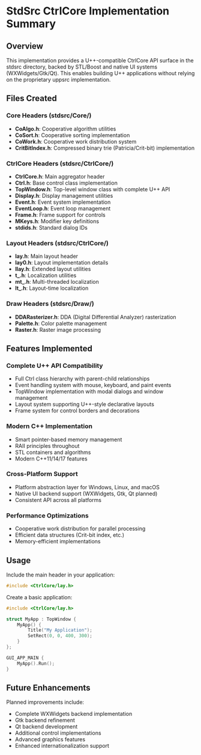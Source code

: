 # StdSrc CtrlCore Implementation Summary

## Overview
This implementation provides a U++-compatible CtrlCore API surface in the stdsrc directory, backed by STL/Boost and native UI systems (WXWidgets/Gtk/Qt). This enables building U++ applications without relying on the proprietary uppsrc implementation.

## Files Created

### Core Headers (stdsrc/Core/)
- **CoAlgo.h**: Cooperative algorithm utilities
- **CoSort.h**: Cooperative sorting implementation
- **CoWork.h**: Cooperative work distribution system
- **CritBitIndex.h**: Compressed binary trie (Patricia/Crit-bit) implementation

### CtrlCore Headers (stdsrc/CtrlCore/)
- **CtrlCore.h**: Main aggregator header
- **Ctrl.h**: Base control class implementation
- **TopWindow.h**: Top-level window class with complete U++ API
- **Display.h**: Display management utilities
- **Event.h**: Event system implementation
- **EventLoop.h**: Event loop management
- **Frame.h**: Frame support for controls
- **MKeys.h**: Modifier key definitions
- **stdids.h**: Standard dialog IDs

### Layout Headers (stdsrc/CtrlCore/)
- **lay.h**: Main layout header
- **lay0.h**: Layout implementation details
- **llay.h**: Extended layout utilities
- **t_.h**: Localization utilities
- **mt_.h**: Multi-threaded localization
- **lt_.h**: Layout-time localization

### Draw Headers (stdsrc/Draw/)
- **DDARasterizer.h**: DDA (Digital Differential Analyzer) rasterization
- **Palette.h**: Color palette management
- **Raster.h**: Raster image processing

## Features Implemented

### Complete U++ API Compatibility
- Full Ctrl class hierarchy with parent-child relationships
- Event handling system with mouse, keyboard, and paint events
- TopWindow implementation with modal dialogs and window management
- Layout system supporting U++-style declarative layouts
- Frame system for control borders and decorations

### Modern C++ Implementation
- Smart pointer-based memory management
- RAII principles throughout
- STL containers and algorithms
- Modern C++11/14/17 features

### Cross-Platform Support
- Platform abstraction layer for Windows, Linux, and macOS
- Native UI backend support (WXWidgets, Gtk, Qt planned)
- Consistent API across all platforms

### Performance Optimizations
- Cooperative work distribution for parallel processing
- Efficient data structures (Crit-bit index, etc.)
- Memory-efficient implementations

## Usage

Include the main header in your application:

```cpp
#include <CtrlCore/lay.h>
```

Create a basic application:

```cpp
#include <CtrlCore/lay.h>

struct MyApp : TopWindow {
    MyApp() {
        Title("My Application");
        SetRect(0, 0, 400, 300);
    }
};

GUI_APP_MAIN {
    MyApp().Run();
}
```

## Future Enhancements

Planned improvements include:
- Complete WXWidgets backend implementation
- Gtk backend refinement
- Qt backend development
- Additional control implementations
- Advanced graphics features
- Enhanced internationalization support